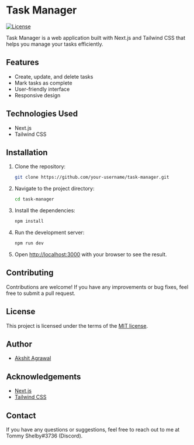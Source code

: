# Task Manager

[![License](https://img.shields.io/badge/license-MIT-blue.svg)](LICENSE)

Task Manager is a web application built with Next.js and Tailwind CSS that helps you manage your tasks efficiently.

## Features

- Create, update, and delete tasks
- Mark tasks as complete
- User-friendly interface
- Responsive design

## Technologies Used

- Next.js
- Tailwind CSS

## Installation

1. Clone the repository:

   ```bash
   git clone https://github.com/your-username/task-manager.git
   ```

2. Navigate to the project directory:

   ```bash
   cd task-manager
   ```

3. Install the dependencies:

   ```bash
   npm install
   ```

4. Run the development server:

   ```bash
   npm run dev
   ```

5. Open [http://localhost:3000](http://localhost:3000) with your browser to see the result.

## Contributing

Contributions are welcome! If you have any improvements or bug fixes, feel free to submit a pull request.

## License

This project is licensed under the terms of the [MIT license](LICENSE).

## Author

- [Akshit Agrawal](https://github.com/justAkshitAgrawal)

## Acknowledgements

- [Next.js](https://nextjs.org/)
- [Tailwind CSS](https://tailwindcss.com/)

## Contact

If you have any questions or suggestions, feel free to reach out to me at Tommy Shelby#3736 (Discord).
